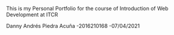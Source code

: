 This is my Personal Portfolio for the course of Introduction of Web Development at ITCR

Danny Andrés Piedra Acuña
-2016210168
-07/04/2021
